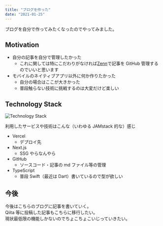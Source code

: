 ```yaml
---
title: "ブログを作った"
date: "2021-01-25"
---
```


ブログを自分で作ってみたくなったのでやってみました。

## Motivation

- 自分の記事を自分で管理したかった
  - これに関しては特にこだわりがなければ[Zenn](https://zenn.dev/)で記事を GitHub 管理するのでいいと思います
- モバイルのネイティブアプリ以外に何か作りたかった
  - 自分の場合はここが大きかった
  - 普段触らない技術に挑戦するのは大変だけど楽しい

## Technology Stack

![Technology Stack](../images/technology_stack.webp)

利用したサービスや技術はこんな（いわゆる JAMstack 的な）感じ

- Vercel
  - デプロイ先
- Next.js
  - SSG やらなんやら
- GitHub
  - ソースコード・記事の md ファイル等の管理
- TypeScript
  - 普段 Swift（最近は Dart）書いているので型が欲しい

## 今後

今後はこちらのブログに記事を書いていく。  
Qiita 等に投稿した記事もこちらに移行したい。  
現状最低限の機能しかないのでちょこちょこいじっていきたい。
